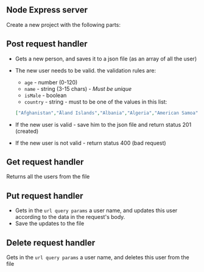 ## Node Express server 
Create a new project with the following parts:
## Post request handler
* Gets a new person, and saves it to a json file (as an array of all the user)
* The new user needs to be valid. the validation rules are:
    * `age` - number (0-120)
    * `name` - string (3-15 chars) - *Must be unique*
    * `isMale` - boolean
    * `country` - string - must to be one of the values in this list:
    ```json
    ["Afghanistan","Åland Islands","Albania","Algeria","American Samoa","Andorra","Angola","Anguilla","Antarctica","Antigua and Barbuda","Argentina","Armenia","Aruba","Australia","Austria","Azerbaijan","Bahamas","Bahrain","Bangladesh","Barbados","Belarus","Belgium","Belize","Benin","Bermuda","Bhutan","Bolivia (Plurinational State of)","Bonaire, Sint Eustatius and Saba","Bosnia and Herzegovina","Botswana","Bouvet Island","Brazil","British Indian Ocean Territory","United States Minor Outlying Islands","Virgin Islands (British)","Virgin Islands (U.S.)","Brunei Darussalam","Bulgaria","Burkina Faso","Burundi","Cambodia","Cameroon","Canada","Cabo Verde","Cayman Islands","Central African Republic","Chad","Chile","China","Christmas Island","Cocos (Keeling) Islands","Colombia","Comoros","Congo","Congo (Democratic Republic of the)","Cook Islands","Costa Rica","Croatia","Cuba","Curaçao","Cyprus","Czech Republic","Denmark","Djibouti","Dominica","Dominican Republic","Ecuador","Egypt","El Salvador","Equatorial Guinea","Eritrea","Estonia","Ethiopia","Falkland Islands (Malvinas)","Faroe Islands","Fiji","Finland","France","French Guiana","French Polynesia","French Southern Territories","Gabon","Gambia","Georgia","Germany","Ghana","Gibraltar","Greece","Greenland","Grenada","Guadeloupe","Guam","Guatemala","Guernsey","Guinea","Guinea-Bissau","Guyana","Haiti","Heard Island and McDonald Islands","Holy See","Honduras","Hong Kong","Hungary","Iceland","India","Indonesia","Côte d'Ivoire","Iran (Islamic Republic of)","Iraq","Ireland","Isle of Man","Israel","Italy","Jamaica","Japan","Jersey","Jordan","Kazakhstan","Kenya","Kiribati","Kuwait","Kyrgyzstan","Lao People's Democratic Republic","Latvia","Lebanon","Lesotho","Liberia","Libya","Liechtenstein","Lithuania","Luxembourg","Macao","Macedonia (the former Yugoslav Republic of)","Madagascar","Malawi","Malaysia","Maldives","Mali","Malta","Marshall Islands","Martinique","Mauritania","Mauritius","Mayotte","Mexico","Micronesia (Federated States of)","Moldova (Republic of)","Monaco","Mongolia","Montenegro","Montserrat","Morocco","Mozambique","Myanmar","Namibia","Nauru","Nepal","Netherlands","New Caledonia","New Zealand","Nicaragua","Niger","Nigeria","Niue","Norfolk Island","Korea (Democratic People's Republic of)","Northern Mariana Islands","Norway","Oman","Pakistan","Palau","Palestine, State of","Panama","Papua New Guinea","Paraguay","Peru","Philippines","Pitcairn","Poland","Portugal","Puerto Rico","Qatar","Republic of Kosovo","Réunion","Romania","Russian Federation","Rwanda","Saint Barthélemy","Saint Helena, Ascension and Tristan da Cunha","Saint Kitts and Nevis","Saint Lucia","Saint Martin (French part)","Saint Pierre and Miquelon","Saint Vincent and the Grenadines","Samoa","San Marino","Sao Tome and Principe","Saudi Arabia","Senegal","Serbia","Seychelles","Sierra Leone","Singapore","Sint Maarten (Dutch part)","Slovakia","Slovenia","Solomon Islands","Somalia","South Africa","South Georgia and the South Sandwich Islands","Korea (Republic of)","South Sudan","Spain","Sri Lanka","Sudan","Suriname","Svalbard and Jan Mayen","Swaziland","Sweden","Switzerland","Syrian Arab Republic","Taiwan","Tajikistan","Tanzania, United Republic of","Thailand","Timor-Leste","Togo","Tokelau","Tonga","Trinidad and Tobago","Tunisia","Turkey","Turkmenistan","Turks and Caicos Islands","Tuvalu","Uganda","Ukraine","United Arab Emirates","United Kingdom of Great Britain and Northern Ireland","United States of America","Uruguay","Uzbekistan","Vanuatu","Venezuela (Bolivarian Republic of)","Viet Nam","Wallis and Futuna","Western Sahara","Yemen","Zambia","Zimbabwe"]
    ```

* If the new user is valid - save him to the json file and return status 201 (created)
* If the new user is not valid - return status 400 (bad request)



        

## Get request handler
Returns all the users from the file

## Put request handler
* Gets in the `url query params` a user name, and updates this user according to the data in the request's body.   
* Save the updates to the file

## Delete request handler
Gets in the `url query params` a user name, and deletes this user from the file
